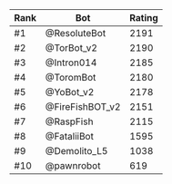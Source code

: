 Rank|Bot|Rating
---|---|---
#1|@ResoluteBot|2191
#2|@TorBot_v2|2190
#3|@Intron014|2185
#4|@ToromBot|2180
#5|@YoBot_v2|2178
#6|@FireFishBOT_v2|2151
#7|@RaspFish|2115
#8|@FataliiBot|1595
#9|@Demolito_L5|1038
#10|@pawnrobot|619
